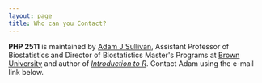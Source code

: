 ```yaml
---
layout: page
title: Who can you Contact?
---
```


**PHP 2511** is maintained by [Adam J Sullivan](https://www.sullivanstatistics.com/), Assistant Professor of Biostatistics and Director of Biostatistics Master's Programs at [Brown University](https://www.brown.edu) and author of [*Introduction to R*](http://statseducation.com/Inroduction-to-R/).  Contact Adam using the e-mail link below.

